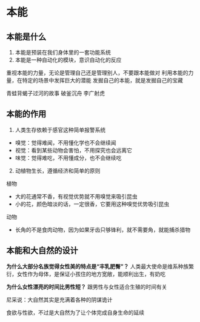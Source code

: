 # 本能

## 本能是什么

1. 本能是预装在我们身体里的一套功能系统
2. 本能是一种自动化的模块，意识自动化的反应

重视本能的力量，无论是管理自己还是管理别人，不要跟本能做对
利用本能的力量，在特定的场景中发挥巨大的潜能
发掘自己的本能，就是发掘自己的宝藏

青蛙背蝎子过河的故事
破釜沉舟
李广射虎

## 本能的作用

1. 人类生存依赖于感官这种简单报警系统

- 嗅觉：觉得难闻，不用懂化学也不会继续闻
- 视觉：看到某些动物会害怕，不用探究也会远离它
- 味觉：觉得难吃，不用懂成分，也不会继续吃

2. 动植物生长，遵循经济和简单的原则

植物

- 大的花通常不香，有视觉优势就不用嗅觉来吸引昆虫
- 小的花，颜色暗淡的话，一定很香，它要用这种嗅觉优势吸引昆虫

动物

- 长角的不是食肉动物，因为如果牙齿只够锋利，就不需要角，就能捕杀猎物

## 本能和大自然的设计

**为什么大部分名族觉得女性美的特点是“丰乳肥臀”？**
人类最大使命是维系种族繁衍，女性作为母体，是保证小孩住的地方宽敞，能顺利出生，有奶吃

**为什么女性漂亮的时间比男性短？**
跟男性与女性适合生殖的时间有关

尼采说：大自然其实是充满着各种的阴谋诡计

食欲与性欲，不过是大自然为了让个体完成自身生命的延续
